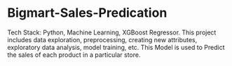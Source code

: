 # Bigmart-Sales-Predication
Tech Stack: Python, Machine Learning, XGBoost Regressor. This project includes data exploration, preprocessing, creating new attributes, exploratory data analysis, model training, etc. This Model is used to Predict the sales of each product in a particular store.
